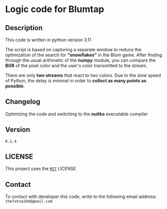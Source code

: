 # Logic code for Blumtap

## Description

This code is written in python version 3.11

The script is based on capturing a separate window to reduce the optimization of the search for **"snowflakes"** in the Blum game.
After finding through the usual arithmetic of the **numpy** module, you can compare the **BGR** of the pixel color and the user's color transmitted to the stream.

There are only **two streams** that react to two colors. Due to the slow speed of Python,
the delay is minimal in order to **collect as many points as possible**.

## Changelog

Optimizing the code and switching to the **nuitka** executable compiler

## Version

`0.1.4`

## LICENSE

This project uses the [`MIT`](https://github.com/nhassl3/Blumtap/blob/main/LICENSE) LICENSE

## Contact

To contact with developer this code, write to the following email address: `thefatna284@gmail.com`
